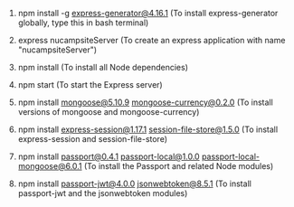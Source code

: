 1. npm install -g express-generator@4.16.1
(To install express-generator globally, type this in bash terminal)

2. express nucampsiteServer
(To create an express application with name "nucampsiteServer")

3. npm install
(To install all Node dependencies)

4. npm start
(To start the Express server)

5. npm install mongoose@5.10.9 mongoose-currency@0.2.0
(To install versions of mongoose and mongoose-currency)

6. npm install express-session@1.17.1 session-file-store@1.5.0
(To install express-session and session-file-store)

7. npm install passport@0.4.1 passport-local@1.0.0 passport-local-mongoose@6.0.1
(To install the Passport and related Node modules)

8. npm install passport-jwt@4.0.0 jsonwebtoken@8.5.1
(To install passport-jwt and the jsonwebtoken modules)





